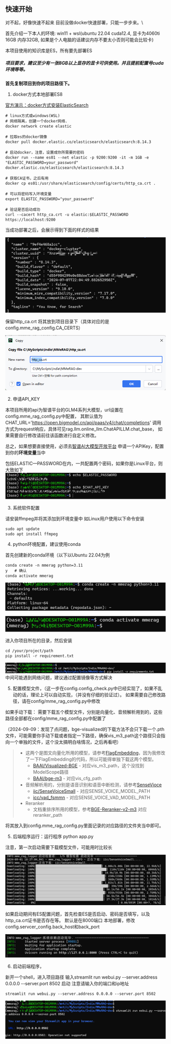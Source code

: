 
## 快速开始

对不起，好像快速不起来
目前没做docker快速部署，只能一步步来。\

首先介绍一下本人的环境: win11 + wsl(ubuntu 22.04 cuda12.4, 显卡为4060ti 16GB 内存32GB,
如果是个人电脑的话建议内存不要太小否则可能会比较卡)

本项目使用的知识库是ES，所有要先部署ES


##### 项目要求，建议至少有一张8GB以上显存的显卡可供使用。并且提前配置号cuda环境等等。



**首先复制项目到你的项目路径下。**

1. docker方式本地部署ES8

[官方演示：docker方式安装ElasticSearch](https://www.elastic.co/guide/en/elasticsearch/reference/8.14/docker.html	)

```shell
# linux方式或windows(WSL)
# 网络隔离，创建一个docker网络.
docker network create elastic

# 拉取es的docker镜像
docker pull docker.elastic.co/elasticsearch/elasticsearch:8.14.3

# 启动docker，注意，设置成你所需要的密码
docker run --name es01 --net elastic -p 9200:9200 -it -m 1GB -e "ELASTIC_PASSWORD=your_password" docker.elastic.co/elasticsearch/elasticsearch:8.14.3
 
# 获取CA证书，之后有用
docker cp es01:/usr/share/elasticsearch/config/certs/http_ca.crt .

# 可以将密码写入环境变量
export ELASTIC_PASSWORD="your_password"

# 验证是否启动成功
curl --cacert http_ca.crt -u elastic:$ELASTIC_PASSWORD https://localhost:9200
```

当成功部署之后，会展示得到下面的样式的结果

![部署成功结果展示](../images/img00.png)

保留http_ca.crt 将其放到项目目录下（具体对应的是config.mme_rag_config.CA_CERTS）

![http_ca](../images/img09.png)



2. 申请API_KEY

本项目所用的api为智谱平台的GLM4系列大模型，url设置在config.mme_rag_config.py中配置，
其默认值为CHAT_URL='https://open.bigmodel.cn/api/paas/v4/chat/completions'
调用方式为request响应，具体可见rag.llm.online_llm.ChatAPILLM.chat_base，
如果需要自行修改请前往该函数进行自定义修改。

总之，如果想要直接使用，必须去[智谱AI大模型开放平台](https://open.bigmodel.cn) 申请一个APIKey，配置到你的**环境变量**当中

包括ELASTIC—PASSWORD在内，一共配置两个密码，如果你是Linux平台，则大致如下
![两个密码](../images/img04.png)

3. 系统软件配置

请安装ffmpeg并将其添加到环境变量中
如Linux用户使用以下命令安装
```shell
sudo apt update
sudo apt install ffmpeg
```


4. python环境配置，建议使用conda 

首先创建新的conda环境（以下以Ubuntu 22.04为例
```shell
conda create -n mmerag python=3.11
y   # 确认
conda activate mmerag
```

![创建环境](../images/img05.png)

![创建成功](../images/img06.png)

进入你项目所在的目录，然后安装
```shell
cd /your/project/path
pip install -r requirement.txt
```
![安装](../images/img07.png)
中间可能遇到网络问题，建议通过配置镜像等方式解决

5. 配置模型文件，（这一步在config.config_check.py中已经实现了，如果不乱动的话，理论上可以自动实现，（并没有仔细的验证过）。
如果需要自己修改路径，请在config/mme_rag_config.py中修改

如果手动下载：
需要下载五个模型文件，分别是向量化、音频解析用到的，这些路径全部都在config/mme_rag_config.py中配置了

（2024-09-09：发现了点问题，bge-visualized的下载方法不会只下载一个.pth文件，可能需要你手动下载或者指定一下路径，确保vis_m3_path这个路径只会指向一个单独的文件，这个没太搞明白啥情况，之后再看吧）

> - 这两个是图文向量化所用的模型，请参考[FlagEmbedding](https://github.com/FlagOpen/FlagEmbedding)，因为我修改了一下FlagEmbedding的代码，所以可能得单独下载这两个模型。
>   - [BAAI/Visualized-BGE](https://huggingface.co/BAAI/bge-visualized) - 对应vis_m3_path，这个没找到ModelScope路径
>   - [BAAI/bge-m3](https://www.modelscope.cn/models/Xorbits/bge-m3/) - 对应vis_cfg_path
> - 音频解析用的，分别是语音识别和语音中断检测，请参考[SenseVioce](https://github.com/FunAudioLLM/SenseVoice)
>   - [iic/SenseVoiceSmall](https://www.modelscope.cn/models/iic/SenseVoiceSmall) - 对应SENSE_VOICE_MODEL_PATH
>   - [icc/vad_fsmmn](https://www.modelscope.cn/models/iic/speech_fsmn_vad_zh-cn-16k-common-pytorch/summary) - 对应SENSE_VOICE_VAD_MODEL_PATH
> - Reranker
>   - 文档重排序所用的模型，参考[BGE-Reranker-v2-m3](https://www.modelscope.cn/models/AI-ModelScope/bge-reranker-v2-m3/summary) 对应reranker_path
> 

将其放入到config.mme_rag_config.py里面记录的对应路径的文件夹当中即可。



5. 后端程序运行：运行程序 python app.py


注意，第一次启动需要下载模型文件，可能用时比较长

![下载截图](../images/img08.png)

如果启动期间有ES配置问题，首先检查ES是否启动、密码是否填写，以及http_ca.crt证书是否存在等。
默认是在8000端口 本地部署，修改config.servcer_config.back_host和back_port

![启动成功](../images/img10.png)

6. 启动前端程序，

新开一个shell，进入项目路径
输入streamlit run webui.py --server.address 0.0.0.0 --server.port 8502 启动
注意请输入你的端口和ip地址

```shell
streamlit run webui.py --server.address 0.0.0.0 --server.port 8502
```
![webui](../images/img11.png)

